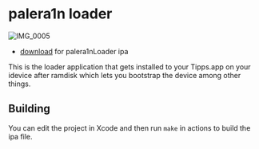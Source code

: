 # palera1n loader




![IMG_0005](https://user-images.githubusercontent.com/104146035/204941534-12df4fde-a3e1-4fad-9dd6-eb9e9b46d0b0.PNG)



- [download](https://github.com/Cryptiiiic) for palera1nLoader ipa

This is the loader application that gets installed to your Tipps.app on your idevice after ramdisk which lets you bootstrap the device among other things.

## Building

You can edit the project in Xcode and then run `make` in actions to build the ipa file.
